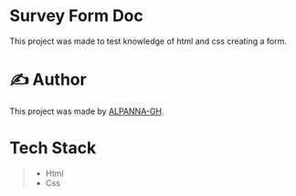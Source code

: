 # Survey Form Doc

This project was made to test knowledge of html and css creating a form.

# :writing_hand: Author

This project was made by [ALPANNA-GH](https://github.com/ALPANNA-GH).

# Tech Stack
>- Html
>- Css
